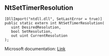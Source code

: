## NtSetTimerResolution

```
[DllImport("ntdll.dll", SetLastError = true)]
public static extern int NtSetTimerResolution(
   uint DesiredResolution,
   bool SetResolution,
   out uint CurrentResolution
);
```

Microsoft documentation: [Link](http://undocumented.ntinternals.net/UserMode/Undocumented%20Functions/Time/NtSetTimerResolution.html)
